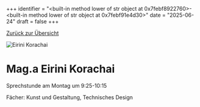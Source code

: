 
+++
identifier = "<built-in method lower of str object at 0x7febf8922760>-<built-in method lower of str object at 0x7febf91e4d30>"
date = "2025-06-24"
draft = false
+++

 [Zurück zur Übersicht](/schule/lehrpersonal/)

<div class="row">
<div class="column">
<img src="/images/personal/Korachai.jpg" alt="Eirini Korachai"> 
</div>
<div class="column">

# Mag.a Eirini Korachai 

Sprechstunde am Montag um 9:25-10:15

Fächer: Kunst und Gestaltung,  Technisches Design













</div>
</div> 

